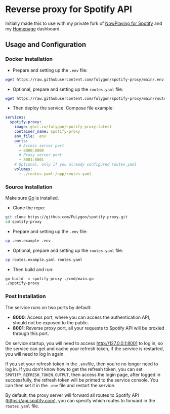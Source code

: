 # Reverse proxy for Spotify API

Initially made this to use with my private fork of [NowPlaying for Spotify](https://github.com/busybox11/NowPlaying-for-Spotify) and my [Homepage](https://github.com/gethomepage/homepage) dashboard.

## Usage and Configuration

### Docker Installation

- Prepare and setting up the `.env` file:

```bash
wget https://raw.githubusercontent.com/fulygon/spotify-proxy/main/.env.example -O .env
```

- Optional, prepare and setting up the `routes.yaml` file:

```bash
wget https://raw.githubusercontent.com/fulygon/spotify-proxy/main/routes.example.yaml -O routes.yaml
```

- Then deploy the service. Compose file example:

```yaml
services:
  spotify-proxy:
    image: ghcr.io/fulygon/spotify-proxy:latest
    container_name: spotify-proxy
    env_file: .env
    ports:
      # Access server port
      - 8000:8000
      # Proxy server port
      - 8001:8001
    # Optional, only if you already configured routes.yaml
    volumes:
      - ./routes.yaml:/app/routes.yaml
```

### Source Installation

Make sure [Go](https://go.dev/doc/install) is installed.

- Clone the repo:

```bash
git clone https://github.com/FuLygon/spotify-proxy.git
cd spotify-proxy
```

- Prepare and setting up the `.env` file:

```bash
cp .env.example .env
```

- Optional, prepare and setting up the `routes.yaml` file:

```bash
cp routes.example.yaml routes.yaml
```

- Then build and run:

```bash
go build -o spotify-proxy ./cmd/main.go
./spotify-proxy
```

### Post Installation

The service runs on two ports by default:

- **8000**: Access port, where you can access the authentication API, should not be exposed to the public.
- **8001**: Reverse proxy port, all your requests to Spotify API will be proxied through this port.

On service startup, you will need to access http://127.0.0.1:8001 to log in, so the service can get and cache your refresh token, if the service is restarted, you will need to log in again.

If you set your refresh token in the `.env`file, then you're no longer need to log in. If you don't know how to get the refresh token, you can set `SPOTIFY_REFRESH_TOKEN_OUTPUT`, then access the login page, after logged in successfully, the refresh token will be printed to the service console. You can then set it in the `.env` file and restart the service.

By default, the proxy server will forward all routes to Spotify API (https://api.spotify.com), you can specify which routes to forward in the `routes.yaml` file.